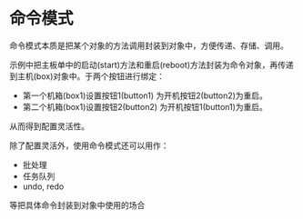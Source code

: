 # 命令模式

命令模式本质是把某个对象的方法调用封装到对象中，方便传递、存储、调用。

示例中把主板单中的启动(start)方法和重启(reboot)方法封装为命令对象，再传递到主机(box)对象中。于两个按钮进行绑定：

* 第一个机箱(box1)设置按钮1(button1) 为开机按钮2(button2)为重启。
* 第二个机箱(box1)设置按钮2(button2) 为开机按钮1(button1)为重启。

从而得到配置灵活性。

除了配置灵活外，使用命令模式还可以用作：

* 批处理
* 任务队列
* undo, redo

等把具体命令封装到对象中使用的场合

